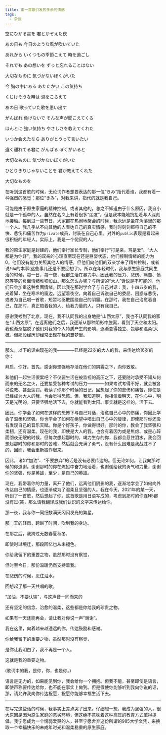 ```yaml
---
title: 由一首歌引发的多余的情感
tags: 
  - 杂谈
---
```


空にひかる星を 君とかぞえた夜

あの日も 今日のような風が吹いていた

あれから いくつもの季節こえて 時を過ごし

それでも あの想いを ずっと忘れることはない

大切なものに 気づかないぼくがいた

今 胸の中にある あたたかい この気持ち

くじけそうな時は 涙をこらえて

あの日 歌っていた歌を思い出す

がんばれ 負けないで そんな声が聞こえてくる

ほんとに 強い気持ち やさしさを教えてくれた

いつか会えたなら ありがとうって言いたい

遠く離れてる君に がんばる ぼくがいると

大切なものに 気づかないぼくがいた

ひとりきりじゃないことを 君が教えてくれた

大切なものを

在听到这首歌的时候，无论词作者想要表达的那一位“きみ”指代着谁，我都有着一种强烈的感觉：那位“きみ”，对我来讲，指代的就是我自己。

可能是由于原生家庭的精神控制，或者其他的，总之不知道由于什么原因，我自小就是一个孤单的人。虽然在名义上有着很多“朋友”，但是我本能地抗拒着与人深刻地接触。每到过一些节日，大家都在热闹地聚会的时候，我永远是坐在角落里的那一个人。我几乎从不向其他的人表达自己的真实情感，我时时刻刻都将自己的不快、悲伤和痛苦作为`private`成员，封装在自己心里，对外的`public`表现是看起来很积极的年轻人。实际上，我是一个侘寂的人。

我的原生家庭是封建的，他们奉行家长专制，他们奉行“打是亲，骂是爱”、“大人都是为你好”，我的双亲的心理直至现在还是巨婴状态，他们控制情绪的能力为0，他们没有能力关照其他人的情感，但他们向他们的双亲学来了精神控制，或者说`PUA`的本事(这些事儿还是不要回想了)。所以在年轻时代，我与原生家庭共同生活的时候，每一日，每一夜，我都生活在暴力中。因此我的压力、悲伤、痛苦、愤怒等等的负面情绪堆积如山。那么怎么办呢？与所谓的“大人”诉说是不可能的，他们只会加重这种负面情绪。因此我在那时学会了与自己对话：我，十四五岁的我，光着脚，坐在寒冷的窗边，远望着夜空，向着自己诉说自己的委屈、困惑与悲伤，或者为自己唱一首歌，短暂地驱散围绕自己的阴霾。在那时，我在自己治愈着自己，在那时，真正陪着我的人、给我力量的人，只有我自己，

感谢我考到了北京。现在，我不认同我的出身地是“山西太原”，我也不认同我的家在“山西太原”。在远离他们之后，我逐渐从那种阴影中脱离，看到了天空和太阳。我也渐渐摆脱了他们对我的个人特质产生的影响，逐渐变得独立、包容和温柔(大概。但那段经历却经常出现在我的噩梦里。

---

那么，以下的话由现在的我————已经是22岁的大人的我，来传达给16岁的你：

拜启，你好。首先，感谢你坚强地存活在他们的阴霾之下，向你致敬。

和他们一起生活很累吧？不仅要生活在被监视的高压之下，还要随时承受不知从何而来的无名之火，还要接受各种考试的压力————如果考试考得不好，就会被各种说教、甚至惩罚。我读了你那个时候的日记，回想起了你的悲伤和痛苦，即使是已经成为大人的我，也会觉得恐怖。但，我知道啊，你相信着明天，在你心中，明天是光明的，只要坚强地活下去，你就能看到太阳。事实就是这样的，活下去。

因此，你学会了如何在这样的恐怖下与自己对话，治愈自己心中的伤痛，你因此学会了温柔和坚强。你也学会了如何在绝望中唱出自己心中的旋律，即使那时你还没有发现自己的音乐天赋。你是个好孩子，你做得很好。那时的你，教会了我坚强和柔韧，还有温柔。现在的我，即使是大人的我，也会有着因为或是焦虑、或是心碎而彻夜无眠的时候，但每次想起那时的，竭力生存的你，我都会忍住泪水，我会回想起那时的你和那时的苦难，然后就会充满了勇气，没有什么困难是我战胜不了的，因而，我会重新振作起来。

因此，诸如“加油”、“不要放弃”的话是没有必要传达的。但无论如何，让我向那时候的你道谢。谢谢那时的你在炼狱中奋力地活着，也谢谢给我的勇气和力量，谢谢你的坚强，你是英雄，至少，是自己的英雄。

现在，我带着你的力量，离开了他们，远离他们阴影的我，逐渐地学会了如何向外传达自己的情感，也逐渐成为了温柔且坚强的人。我在今天，2021年的某一天，听到了一首歌，然后想起了你。这首歌是用日语写成的，考虑到那时的你连N5都没有过(笑，那么请我翻译成我们认识的文字来传达给你。

那一夜，我与你一同细数满天闪闪发光的繁星，

那一天的轻风，跨越了时间，吹到我的身边。

在那之后，我跨过无数春夏秋冬，

即使时过境迁，那段回忆也从未褪色。

你给我留下的重要之物，虽然那时没有察觉，

但时至今日，那份温暖仍然支持着我。

在悲伤的时候，忍住泪水，

回想起了那一天共唱的歌。

“加油，不要认输”，与这声音一同而来的

还有坚定的信念、治愈的温柔，这些都是你给我的珍贵之物。

如果有一天还能再会，请让我对你说一声“谢谢”。

我在这里，向着越来越遥远的你，传达鼓励和感谢。

你给我留下的重要之物，虽然那时没有察觉，

是你让我明白了，我不再是一个人。

这就是我的重要之物。

(歌词中的我，是你，你，也是你。)

语言是无力的，如果能见到你，我会给你一个拥抱。但我不能，甚至即使是语言，即使声称要传达给你，也不能在事实上做到。但是假使你能够听到我向你说的话，那，请允许我向你传达祝愿，祝愿你能够幸福生活下去。

---

在写完这些话的时候，我事实上差点哭了出来。仔细想一想，我成为坚强的人，很大原因是因为原生家庭的恶劣环境，但这绝不意味着这种高压的教育方式值得提倡。我宁愿成为一个懦弱爱哭的人，甚至宁愿舍弃这份所谓的985大学文凭，来换取一个幸福快乐的未成年时光和温柔稳重的原生家庭。